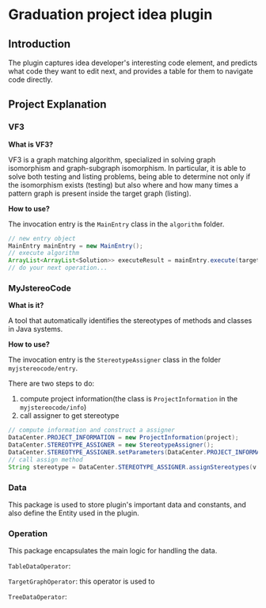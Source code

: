 # Graduation project idea plugin



## Introduction

The plugin captures idea developer's interesting code element, and predicts what code they want to edit next, and provides a table for them to navigate code directly.



## Project Explanation



### VF3

**What is VF3?**

VF3 is a graph matching algorithm, specialized in solving graph isomorphism and graph-subgraph isomorphism. In particular, it is able to solve both testing and listing problems, being able to determine not only if the isomorphism exists (testing) but also where and how many times a pattern graph is present inside the target graph (listing).

**How to use?**

The invocation entry is the `MainEntry` class in the `algorithm` folder.

```java
// new entry object
MainEntry mainEntry = new MainEntry();
// execute algorithm
ArrayList<ArrayList<Solution>> executeResult = mainEntry.execute(targetGraph);
// do your next operation...
```



### MyJstereoCode

**What is it?**

A tool that automatically identifies the stereotypes of methods and classes in Java systems.

**How to use?**

The invocation entry is the `StereotypeAssigner` class in the folder `myjstereocode/entry`.

There are two steps to do:

1. compute project information(the class is `ProjectInformation` in the `myjstereocode/info`)
2. call assigner to get stereotype


```java
// compute information and construct a assigner
DataCenter.PROJECT_INFORMATION = new ProjectInformation(project);
DataCenter.STEREOTYPE_ASSIGNER = new StereotypeAssigner();
DataCenter.STEREOTYPE_ASSIGNER.setParameters(DataCenter.PROJECT_INFORMATION.getMethodsMean(), DataCenter.PROJECT_INFORMATION.getMethodsStdDev());
// call assign method
String stereotype = DataCenter.STEREOTYPE_ASSIGNER.assignStereotypes(v.getPsiElement());
```



### Data

This package is used to store plugin's important data and constants, and also define the Entity used in the plugin.



### Operation

This package encapsulates the main logic for handling the data.

`TableDataOperator`: 

`TargetGraphOperator`: this operator is used to 

`TreeDataOperator`: 